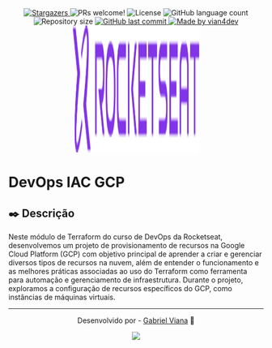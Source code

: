 <div align="center">
  <a href="https://github.com/vian4dev/devops-iac-gcp/stargazers">
    <img alt="Stargazers" src="https://img.shields.io/github/stars/vian4dev/devops-iac-gcp?style=social">
  </a>
  
  <img alt="PRs welcome!" src="https://img.shields.io/static/v1?label=PRs&message=welcome&color=7159c1&labelColor=000000" />
  <img alt="License" src="https://img.shields.io/static/v1?label=license&message=MIT&color=7159c1&labelColor=000000">
  <img alt="GitHub language count" src="https://img.shields.io/github/languages/count/vian4dev/devops-iac-gcp?color=%2304D361">
  <img alt="Repository size" src="https://img.shields.io/github/repo-size/vian4dev/devops-iac-gcp">
	
  <a href="https://github.com/vian4dev/devops-iac-gcp/commits/master">
    <img alt="GitHub last commit" src="https://img.shields.io/github/last-commit/vian4dev/devops-iac-gcp">
  </a>
  
  <a href="https://www.linkedin.com/in/vianadev/">
    <img alt="Made by vian4dev" src="https://img.shields.io/badge/made%20by-vian4dev-%2304D361">
  </a>
</div>

<div align="center">
  <img src="https://raw.githubusercontent.com/vian4dev/vian4dev/bfae0da7d97ab8f10a008d3fdea6f2e2181fa3ca/.github/rocketseat.svg" width="250" height="250" alt="Rocketseat">
</div>

# DevOps IAC GCP 

## ✒️ Descrição

Neste módulo de Terraform do curso de DevOps da Rocketseat, desenvolvemos um projeto de provisionamento de recursos na Google Cloud Platform (GCP) com objetivo principal de aprender a criar e gerenciar diversos tipos de recursos na nuvem, além de entender o funcionamento e as melhores práticas associadas ao uso do Terraform como ferramenta para automação e gerenciamento de infraestrutura. Durante o projeto, exploramos a configuração de recursos específicos do GCP, como instâncias de máquinas virtuais.



---
<div align="center"> 
 <p>Desenvolvido por - <a href="https://github.com/vian4dev">Gabriel Viana</a> 🤖</p>
 
 <a href="https://www.linkedin.com/in/vianadev" target="_blank"><img src="https://img.shields.io/badge/-LinkedIn-%230077B5?style=for-the-badge&logo=linkedin&logoColor=white" target="_blank"></a> 
</div>

